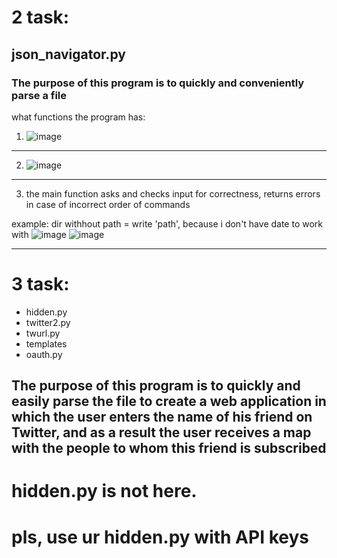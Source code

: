 # 2 task:
## json_navigator.py
### The purpose of this program is to quickly and conveniently parse a file
what functions the program has:
1) ![image](https://user-images.githubusercontent.com/92575053/154833162-2aed61d8-2c84-4606-a3a8-aa4a2e1adbef.png)
***
2) ![image](https://user-images.githubusercontent.com/92575053/154833167-2cc06ef7-7edc-45ad-afe5-a929b7933854.png)
***
3) the main function asks and checks input for correctness, returns errors in case of incorrect order of commands

example:
dir withhout path = write 'path', because i don't have date to work with
![image](https://user-images.githubusercontent.com/92575053/154833179-7efacabe-f699-4711-b9a9-1da19032a04f.png)
![image](https://user-images.githubusercontent.com/92575053/154833203-6529f518-0882-4fd0-9106-8471e4494d34.png)
***
# 3 task:
* hidden.py
* twitter2.py
* twurl.py
* templates
* oauth.py
## The purpose of this program is to quickly and easily parse the file to create a web application in which the user enters the name of his friend on Twitter, and as a result the user receives a map with the people to whom this friend is subscribed

# hidden.py is not here.
# pls, use ur hidden.py with API keys

